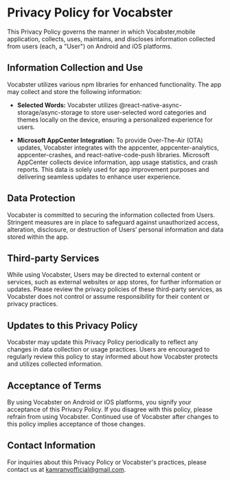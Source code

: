 # Privacy Policy for Vocabster

This Privacy Policy governs the manner in which Vocabster,mobile application, collects, uses, maintains, and discloses information collected from users (each, a "User") on Android and iOS platforms.

## Information Collection and Use

Vocabster utilizes various npm libraries for enhanced functionality. The app may collect and store the following information:

- **Selected Words:** Vocabster utilizes @react-native-async-storage/async-storage to store user-selected word categories and themes locally on the device, ensuring a personalized experience for users.

- **Microsoft AppCenter Integration:** To provide Over-The-Air (OTA) updates, Vocabster integrates with the appcenter, appcenter-analytics, appcenter-crashes, and react-native-code-push libraries. Microsoft AppCenter collects device information, app usage statistics, and crash reports. This data is solely used for app improvement purposes and delivering seamless updates to enhance user experience.

## Data Protection

Vocabster is committed to securing the information collected from Users. Stringent measures are in place to safeguard against unauthorized access, alteration, disclosure, or destruction of Users’ personal information and data stored within the app.

## Third-party Services

While using Vocabster, Users may be directed to external content or services, such as external websites or app stores, for further information or updates. Please review the privacy policies of these third-party services, as Vocabster does not control or assume responsibility for their content or privacy practices.

## Updates to this Privacy Policy

Vocabster may update this Privacy Policy periodically to reflect any changes in data collection or usage practices. Users are encouraged to regularly review this policy to stay informed about how Vocabster protects and utilizes collected information.

## Acceptance of Terms

By using Vocabster on Android or iOS platforms, you signify your acceptance of this Privacy Policy. If you disagree with this policy, please refrain from using Vocabster. Continued use of Vocabster after changes to this policy implies acceptance of those changes.

## Contact Information

For inquiries about this Privacy Policy or Vocabster's practices, please contact us at [kamranyofficial@gmail.com](mailto:kamran.khankhail@gmail.com).

